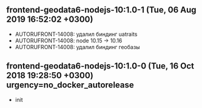 ## frontend-geodata6-nodejs-10:1.0-1 (Tue, 06 Aug 2019 16:52:02 +0300)

  * AUTORUFRONT-14008: удалил биндинг uatraits
  * AUTORUFRONT-14008: node 10.15 -> 10.16
  * AUTORUFRONT-14008: удалил биндинг геобазы

## frontend-geodata6-nodejs-10:1.0-0 (Tue, 16 Oct 2018 19:28:50 +0300) urgency=no_docker_autorelease

  * init
